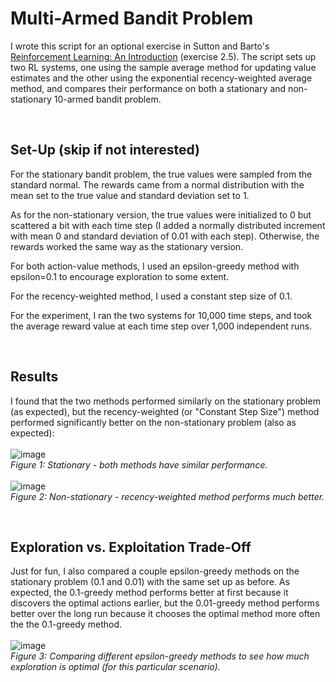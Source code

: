 # Multi-Armed Bandit Problem
I wrote this script for an optional exercise in Sutton and Barto's [Reinforcement Learning: An Introduction](http://www.incompleteideas.net/book/RLbook2020.pdf) (exercise 2.5). 
The script sets up two RL systems, one using the sample average method for updating value estimates and the other using the exponential recency-weighted average method, and compares
their performance on both a stationary and non-stationary 10-armed bandit problem. 

<br>

## Set-Up (skip if not interested)
For the stationary bandit problem, the true values were sampled from the standard normal. The rewards came from a normal distribution with the mean set to the true value and 
standard deviation set to 1. 

As for the non-stationary version, the true values were initialized to 0 but scattered a bit with each time step
(I added a normally distributed increment with mean 0 and standard deviation of 0.01 with each step). Otherwise, the rewards worked the same way as the stationary version.

For both action-value methods, I used an epsilon-greedy method with epsilon=0.1 to encourage exploration to some extent. 

For the recency-weighted method, I used a constant step size of 0.1.

For the experiment, I ran the two systems for 10,000 time steps, and took the average reward value at each time step over 1,000 independent runs. 

<br>

## Results
I found that the two methods performed similarly on the stationary problem (as expected), but the 
recency-weighted (or "Constant Step Size") method performed significantly better on the non-stationary problem (also as expected): <br><br>
![image](https://github.com/user-attachments/assets/53de243a-8edd-4362-aa07-38f543d06d85)<br>
*Figure 1: Stationary - both methods have similar performance.*<br><br>
![image](https://github.com/user-attachments/assets/19bc42c6-22ac-40df-a939-6038d53a0337)<br>
*Figure 2: Non-stationary - recency-weighted method performs much better.*

<br>

## Exploration vs. Exploitation Trade-Off
Just for fun, I also compared a couple epsilon-greedy methods on the stationary problem (0.1 and 0.01) with the same set up as before. As expected, the 0.1-greedy method performs better 
at first because it discovers the optimal actions earlier, but the 0.01-greedy method performs better over the long run because it chooses the optimal method more often the the 0.1-greedy method.
<br><br>
![image](https://github.com/user-attachments/assets/326d59d8-42ef-4f40-ab3c-c7e759bf54c5)<br>
*Figure 3: Comparing different epsilon-greedy methods to see how much exploration is optimal (for this particular scenario).*
